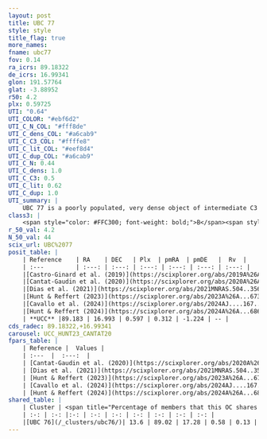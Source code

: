 ```yaml
---
layout: post
title: UBC 77
style: style
title_flag: true
more_names: 
fname: ubc77
fov: 0.14
ra_icrs: 89.18322
de_icrs: 16.99341
glon: 191.57764
glat: -3.88952
r50: 4.2
plx: 0.59725
UTI: "0.64"
UTI_COLOR: "#ebf6d2"
UTI_C_N_COL: "#fff8de"
UTI_C_dens_COL: "#a6cab9"
UTI_C_C3_COL: "#ffffe8"
UTI_C_lit_COL: "#eef8d4"
UTI_C_dup_COL: "#a6cab9"
UTI_C_N: 0.44
UTI_C_dens: 1.0
UTI_C_C3: 0.5
UTI_C_lit: 0.62
UTI_C_dup: 1.0
UTI_summary: |
    UBC 77 is a poorly populated, very dense object of intermediate C3 quality. It is moderately studied in the literature.<br><br>This object shares a small percentage of members with at least one entry reported in the same catalogue.
class3: |
    <span style="color: #FFC300; font-weight: bold;">B</span><span style="color: #FFC300; font-weight: bold;">B</span>
r_50_val: 4.2
N_50_val: 44
scix_url: UBC%2077
posit_table: |
    | Reference    | RA    | DEC   | Plx  | pmRA  | pmDE   |  Rv  |
    | :---         | :---: | :---: | :---: | :---: | :---: | :---: |
    |[Castro-Ginard et al. (2019)](https://scixplorer.org/abs/2019A%26A...627A..35C) | 89.213 | 17.0 | 0.587 | 0.323 | -1.198 | -- |
    |[Cantat-Gaudin et al. (2020)](https://scixplorer.org/abs/2020A%26A...640A...1C) | 89.19 | 16.997 | 0.588 | 0.357 | -1.239 | -- |
    |[Dias et al. (2021)](https://scixplorer.org/abs/2021MNRAS.504..356D) | 89.207 | 16.987 | 0.518 | 0.354 | -1.207 | -- |
    |[Hunt & Reffert (2023)](https://scixplorer.org/abs/2023A%26A...673A.114H) | 89.186 | 16.997 | 0.576 | 0.338 | -1.202 | -- |
    |[Cavallo et al. (2024)](https://scixplorer.org/abs/2024AJ....167...12C) | 89.23 | 16.987 | 0.584 | -- | -- | -- |
    |[Hunt & Reffert (2024)](https://scixplorer.org/abs/2024A%26A...686A..42H) | 89.186 | 16.997 | 0.576 | 0.338 | -1.202 | -- |
    | **UCC** |89.183 | 16.993 | 0.597 | 0.312 | -1.224 | -- | 
cds_radec: 89.18322,+16.99341
carousel: UCC_HUNT23_CANTAT20
fpars_table: |
    | Reference |  Values |
    | :---  |  :---:  |
    | [Cantat-Gaudin et al. (2020)](https://scixplorer.org/abs/2020A%26A...640A...1C) | `AVNN=0.55, DMNN=11.12, AgeNN=7.7` |
    | [Dias et al. (2021)](https://scixplorer.org/abs/2021MNRAS.504..356D) | `Av=1.082, Dist=1669, logage=8.047, [Fe/H]=-0.108` |
    | [Hunt & Reffert (2023)](https://scixplorer.org/abs/2023A%26A...673A.114H) | `AV50=0.764, diffAV50=1.685, MOD50=11.091, logAge50=7.981` |
    | [Cavallo et al. (2024)](https://scixplorer.org/abs/2024AJ....167...12C) | `AV50=1.2, dMod50=11.06, logAge50=7.59, [Fe/H]50=-0.41` |
    | [Hunt & Reffert (2024)](https://scixplorer.org/abs/2024A%26A...686A..42H) | `MassJ=310.985` |
shared_table: |
    | Cluster | <span title="Percentage of members that this OC shares with the ones listed">%</span>   | RA   | DEC   | Plx   | pmRA  | pmDE  | Rv | UTI |
    | :-: | :-: |:-: | :-: | :-: | :-: | :-: | :-: | :-: |
    |[UBC 76](/_clusters/ubc76/)| 13.6 | 89.02 | 17.28 | 0.58 | 0.13 | -1.14 | 19.3 |0.55 |
---
```

